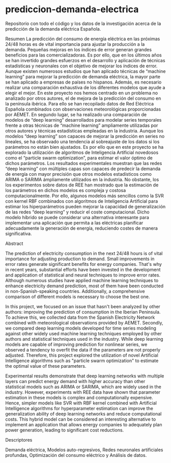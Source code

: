# prediccion-demanda-electrica
Repositorio con todo el código y los datos de la investigación acerca de la predicción de la demanda eléctrica Española.

Resumen
La predicción del consumo de energía eléctrica en las próximas 24/48 horas es de vital importancia para ajustar la producción a la demanda. Pequeñas mejoras en los índices de error generan grandes beneficios para las comercializadoras. Es por ello, que en los últimos años se han invertido grandes esfuerzos en el desarrollo y aplicación de técnicas estadísticas y neuronales con el objetivo de mejorar los índices de error. Aunque existen numerosos estudios que han aplicado técnicas de “machine learning” para mejorar la predicción de demanda eléctrica, la mayor parte se han aplicado a empresas de países no hispanos. Además, es necesario realizar una comparación exhaustiva de los diferentes modelos que ayude a elegir el mejor.
En este proyecto nos hemos centrado en un problema no analizado por otros autores, el de mejora de la predicción del consumo en la península ibérica. Para ello se han recopilado datos de Red Eléctrica Española combinados con observaciones meteorológicas proporcionadas por AEMET.  En segundo lugar, se ha realizado una comparación de modelos de “deep learning” desarrollados para modelar series temporales frente a otras técnicas de “machine learning” ampliamente utilizadas por otros autores y técnicas estadísticas empleadas en la industria. Aunque los modelos “deep learning” son capaces de mejorar la predicción en series no lineales, se ha observado una tendencia al sobreajuste de los datos si los parámetros no están bien ajustados. Es por ello que en este proyecto se ha explorado la utilización de algoritmos de Inteligencia Artificial novedosos como el “particle swarm optimization”, para estimar el valor óptimo de dichos parámetros.
Los resultados experimentales muestran que las redes “deep learning” con múltiples capas son capaces de predecir la demanda de energía con mayor precisión que otros modelos estadísticos como ARIMA o SARIMA ámpliamente utilizados en la industria. No obstante, los los experimentos sobre datos de REE han mostrado que la estimación de los parámetros en dichos modelos es compleja y costosa computacionalmente. Por ello, algunos modelos más sencillos como la SVR con kernel RBF combinados con algoritmos de Inteligencia Artificial para estimar los hiperparámetros pueden mejorar la capacidad de generalización de las redes “deep learning” y reducir el coste computacional. Dicho modelo híbrido se puede considerar una alternativa interesante para implementar una aplicación que permita a las eléctricas planificar adecuadamente la generación de energía, reduciendo costes de manera significativa.

Abstract

The prediction of electricity consumption in the next 24/48 hours is of vital importance for adjusting production to demand. Small improvements in error rates generate significant benefits for energy companies. That's why in recent years, substantial efforts have been invested in the development and application of statistical and neural techniques to improve error rates. Although numerous studies have applied machine learning techniques to enhance electricity demand prediction, most of them have been conducted in non-Spanish-speaking countries. Additionally, a comprehensive comparison of different models is necessary to choose the best one.

In this project, we focused on an issue that hasn't been analyzed by other authors: improving the prediction of consumption in the Iberian Peninsula. To achieve this, we collected data from the Spanish Electricity Network combined with meteorological observations provided by AEMET. Secondly, we compared deep learning models developed for time series modeling against other widely used machine learning techniques employed by other authors and statistical techniques used in the industry. While deep learning models are capable of improving prediction for nonlinear series, we observed a tendency to overfit the data if the parameters are not properly adjusted. Therefore, this project explored the utilization of novel Artificial Intelligence algorithms such as "particle swarm optimization" to estimate the optimal value of these parameters.

Experimental results demonstrate that deep learning networks with multiple layers can predict energy demand with higher accuracy than other statistical models such as ARIMA or SARIMA, which are widely used in the industry. However, experiments with REE data have shown that parameter estimation in these models is complex and computationally expensive. Hence, simpler models like SVR with RBF kernel combined with Artificial Intelligence algorithms for hyperparameter estimation can improve the generalization ability of deep learning networks and reduce computational costs. This hybrid model can be considered an interesting alternative to implement an application that allows energy companies to adequately plan power generation, leading to significant cost reductions.

Descriptores

Demanda eléctrica, Modelos auto-regresivos, Redes neuronales artificiales profundas, Optimización del consumo eléctrico y Análisis de datos.
